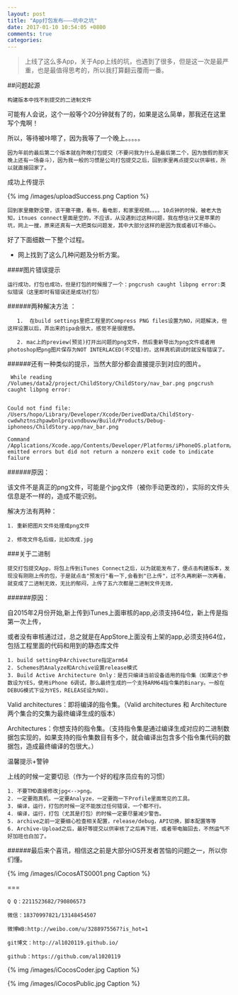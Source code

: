 ```yaml
---
layout: post
title: "App打包发布———坑中之坑"
date: 2017-01-10 10:54:05 +0800
comments: true
categories: 
---
```


>上线了这么多App，关于App上线的坑，也遇到了很多，但是这一次是最严重，也是最值得思考的，所以我打算翻云覆雨一番。

##问题起源

	构建版本中找不到提交的二进制文件



可能有人会说，这个一般等个20分钟就有了的，如果是这么简单，那我还在这里写个鬼啊！

所以，等待被咔嚓了，因为我等了一个晚上。。。。。



<!--more-->



	因为年前的最后第二个版本就在昨晚打包提交（不要问我为什么是最后第二个，因为放假的那天晚上还有一场奋斗），因为我一般的习惯是公司打包提交之后，回到家里再点提交以供审核，所以就直接回家了。
	
成功上传提示
	

{% img /images/uploadSuccess.png Caption %}  



	回到家里撒野没管，该干撒干撒，看书，看电影，和家里视频。。。。10点钟的时候，被老大告知，itnues connect里面是空的，不应该，从没遇到过这种问题，我在想估计又是苹果的坑，网上一搜，原来还真有一大把类似问题发，其中大部分这样的是因为我或者UI不细心。


好了下面细数一下整个过程。

+ 网上找到了这么几种问题及分析方案。

####图片错误提示

	运行成功，打包也成功，但是打包的时候报了一个：pngcrush caught libpng error:类似错误（这里即时有错误还是成功打包）

######两种解决方法 ：

	   1.  在build settings里把工程里的Compress PNG files设置为NO，问题解决，但这样设置以后，弄出来的ipa会很大，感觉不是很理想。
	    
	   2. mac上的preview(预览)打开出问题的png文件，然后重新导出为png文件或者用photoshop把png图片保存为NOT INTERLACED(不交错)的，这样真机调试时就没有错误了。


######还有一种类似的提示，当然大部分都会直接提示到对应的图片。

	 While reading /Volumes/data2/project/ChildStory/ChildStory/nav_bar.png pngcrush caught libpng error:
	
	  
	Could not find file: /Users/hopo/Library/Developer/Xcode/DerivedData/ChildStory-cwdwhztnszhpawbnlproivndbuvw/Build/Products/Debug-iphoneos/ChildStory.app/nav_bar.png
	
	Command /Applications/Xcode.app/Contents/Developer/Platforms/iPhoneOS.platform/Developer/usr/bin/copypng emitted errors but did not return a nonzero exit code to indicate failure
	

######原因：

该文件不是真正的png文件，可能是个jpg文件（被你手动更改的），实际的文件头信息是不一样的，造成不能识别。


解决方法有两种：

	1. 重新把图片文件处理成png文件
	
	2. 修改文件名后缀，比如改成.jpg


###关于二进制

	提交打包提交App，将包上传到iTunes Connect之后，以为就能发布了，便点击构建版本，发现没有刚刚上传的包，于是就点击"预发行"看一下,会看到"已上传"，过不久再刷新一次再看，就变成了二进制无效，无比的郁闷，上传了五六次都是二进制文件无效，
	

######原因：

自2015年2月份开始,新上传到iTunes上面审核的app,必须支持64位，新上传是指第一次上传，

或者没有审核通过过，总之就是在AppStore上面没有上架的app,必须支持64位，包括工程里面的代码和用到的静态库文件

	1. build setting中Archivecture指定arm64
	2. Schemes的Analyze和Archive设置release模式
	3. Build Active Architecture Only：是否只编译当前设备适用的指令集（如果这个参数设为YES，使用iPhone 6调试，那么最终生成的一个支持ARM64指令集的Binary。一般在DEBUG模式下设为YES，RELEASE设为NO）。


Valid architectures：即将编译的指令集。（Valid architectures 和 Architecture两个集合的交集为最终编译生成的版本）

Architectures：你想支持的指令集。（支持指令集是通过编译生成对应的二进制数据包实现的，如果支持的指令集数目有多个，就会编译出包含多个指令集代码的数据包，造成最终编译的包很大。）


温馨提示+警钟

上线的时候一定要切忌（作为一个好的程序员应有的习惯）

	1. 不要TMD直接修改jpg<-->png。
	2. 一定要跑真机，一定要Analyze，一定要跑一下Profile里面常见的工具。
	3. 编译，运行，打包的时候一定不能放过任何错误，一个都不行。
	4. 编译，运行，打包（尤其是打包）的时候一定要尽量减少警告。
	5. archive之前一定要细心检查相关配置，release/debug，API切换，脚本配置等等
	6. Archive-Upload之后，最好等提交以供审核了之后再下班，或者带电脑回去，不然运气不好加班也白加了。


######最后来个喜讯，相信这之前是大部分iOS开发者苦恼的问题之一，所以你们懂。



{% img /images/iCocosATS0001.png Caption %}  









===





    Q Q：2211523682/790806573

    微信：18370997821/13148454507
    
    微博WB:http://weibo.com/u/3288975567?is_hot=1
    
	git博文：http://al1020119.github.io/
	
	github：https://github.com/al1020119


{% img /images/iCocosCoder.jpg Caption %}  

{% img /images/iCocosPublic.jpg Caption %}  